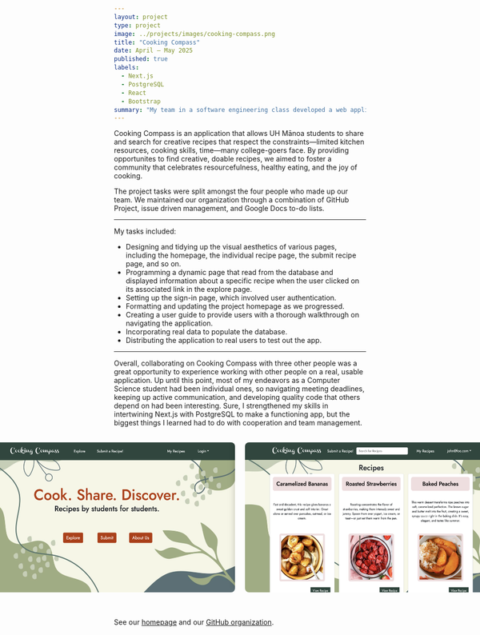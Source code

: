 ```yaml
---
layout: project
type: project
image: ../projects/images/cooking-compass.png
title: "Cooking Compass"
date: April – May 2025
published: true
labels:
  - Next.js
  - PostgreSQL
  - React
  - Bootstrap
summary: "My team in a software engineering class developed a web application for UH students to share and discover easy-to-make toaster oven recipes."
---
```


Cooking Compass is an application that allows UH Mānoa students to share and search for creative recipes that respect the constraints—limited kitchen resources, cooking skills, time—many college-goers face. By providing opportunites to find creative, doable recipes, we aimed to foster a community that celebrates resourcefulness, healthy eating, and the joy of cooking.

The project tasks were split amongst the four people who made up our team. We maintained our organization through a combination of GitHub Project, issue driven management, and Google Docs to-do lists.

<hr>

My tasks included:
* Designing and tidying up the visual aesthetics of various pages, including the homepage, the individual recipe page, the submit recipe page, and so on.
* Programming a dynamic page that read from the database and displayed information about a specific recipe when the user clicked on its associated link in the explore page.
* Setting up the sign-in page, which involved  user authentication.
* Formatting and updating the project homepage as we progressed.
* Creating a user guide to provide users with a thorough walkthrough on navigating the application.
* Incorporating real data to populate the database.
* Distributing the application to real users to test out the app.

<hr>

Overall, collaborating on Cooking Compass with three other people was a great opportunity to experience working with other people on a real, usable application. Up until this point, most of my endeavors as a Computer Science student had been individual ones, so navigating meeting deadlines, keeping up active communication, and developing quality code that others depend on had been interesting. Sure, I strengthened my skills in intertwining Next.js with PostgreSQL to make a functioning app, but the biggest things I learned had to do with cooperation and team management.

<br>

<div style="display: flex; justify-content: center; gap: 20px; margin-bottom: 20px;">
  <img height="300px" src="../projects/images/WT-landing-page.png" style="border-radius: 8px;">
  <img height="300px" src="../projects/images/WT-explore.png" style="border-radius: 8px;">
</div>

<br>

See our [homepage](https://cooking-compass.github.io/) and our [GitHub organization](https://github.com/Cooking-Compass).
